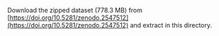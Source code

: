 Download the zipped dataset (778.3 MB) from [https://doi.org/10.5281/zenodo.2547512](https://doi.org/10.5281/zenodo.2547512) and extract in this directory. 
